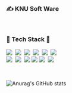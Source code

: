 


<p>
<h3> ✍ KNU Soft Ware</h3>
</p>
<br>




<h3>🌳 Tech Stack 🌳 </h3>


<p>
  <img src="https://img.shields.io/badge/Java-2C2255?style=flat-square&logo=EclipseIDE&logoColor=white"/></a>&nbsp 
  <img src="https://img.shields.io/badge/SpringBoot-6DB33F?style=flat-square&logo=SpringBoot&logoColor=white"/></a>&nbsp 
  <img src="https://img.shields.io/badge/PHP-FF9900?style=flat-square&logo=php&logoColor=white"/></a>&nbsp 
  <img src="https://img.shields.io/badge/C++-00599C?style=flat-square&logo=C%2B%2B&logoColor=white"/></a>&nbsp 
  <img src="https://img.shields.io/badge/C-A8B9CC?style=flat-square&logo=C&logoColor=white"/></a>&nbsp 
  <img src="https://img.shields.io/badge/Python-E6C3A5?style=flat-square&logo=Python&logoColor=white"/></a>&nbsp
  <br>                                                                                              
  <img src="https://img.shields.io/badge/Mysql-007396?style=flat-square&logo=MySql&logoColor=white"/></a>&nbsp  
    <img src="https://img.shields.io/badge/Intellij IDEA-000000?style=flat-square&logo=Intellij IDEA&logoColor=white"/></a>&nbsp 
  <img src="https://img.shields.io/badge/MariaDB-FCC624?style=flat-square&logo=linux&logoColor=black">
  <img src="https://img.shields.io/badge/XAMPP-FFA07A?style=flat-square&logo=XAMPP&logoColor=white">
<img src="https://img.shields.io/badge/Notion-b4f5bd?style=flat&logo=Notion&logoColor=black"/>&nbsp;&nbsp;<img src="https://img.shields.io/badge/GitHub-gray?style=flat&logo=GitHub&logoColor=black"/>&nbsp;&nbsp;
</p>
<br>



 
  
![Anurag's GitHub stats](https://github-readme-stats.vercel.app/api?username=mmunkyeong&show_icons=true&theme=radical)


</div>
